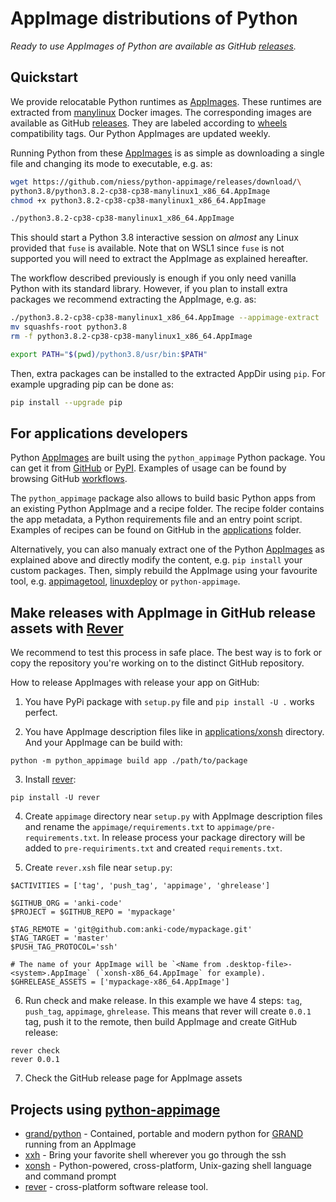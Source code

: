 # AppImage distributions of Python

_Ready to use AppImages of Python are available as GitHub [releases][RELEASES]._

## Quickstart

We provide relocatable Python runtimes as [AppImages][APPIMAGE]. These runtimes
are extracted from [manylinux][MANYLINUX] Docker images. The corresponding
images are available as GitHub [releases][RELEASES]. They are labeled according
to [wheels][WHEEL] compatibility tags. Our Python AppImages are updated
weekly.

Running Python from these [AppImages][APPIMAGE] is as simple as downloading a
single file and changing its mode to executable, e.g.  as:

```sh
wget https://github.com/niess/python-appimage/releases/download/\
python3.8/python3.8.2-cp38-cp38-manylinux1_x86_64.AppImage
chmod +x python3.8.2-cp38-cp38-manylinux1_x86_64.AppImage

./python3.8.2-cp38-cp38-manylinux1_x86_64.AppImage
```

This should start a Python 3.8 interactive session on _almost_ any Linux
provided that `fuse` is available. Note that on WSL1 since `fuse` is not
supported you will need to extract the AppImage as explained hereafter.

The workflow described previously is enough if you only need vanilla Python with
its standard library.  However, if you plan to install extra packages we
recommend extracting the AppImage, e.g. as:

```sh
./python3.8.2-cp38-cp38-manylinux1_x86_64.AppImage --appimage-extract
mv squashfs-root python3.8
rm -f python3.8.2-cp38-cp38-manylinux1_x86_64.AppImage

export PATH="$(pwd)/python3.8/usr/bin:$PATH"
```

Then, extra packages can be installed to the extracted AppDir using `pip`. For
example upgrading pip can be done as:

```sh
pip install --upgrade pip
```

## For applications developers

Python [AppImages][APPIMAGE] are built using the `python_appimage` Python
package. You can get it from [GitHub][GITHUB] or [PyPI][PYPI]. Examples of usage
can be found by browsing GitHub [workflows][WORKFLOWS].

The `python_appimage` package also allows to build basic Python apps from an
existing Python AppImage and a recipe folder. The recipe folder contains the
app metadata, a Python requirements file and an entry point script. Examples of
recipes can be found on GitHub in the [applications][APPLICATIONS] folder.

Alternatively, you can also manualy extract one of the Python [AppImages][APPIMAGE]
as explained above and directly modify the content, e.g. `pip install` your custom
packages. Then, simply rebuild the AppImage using your favourite tool, e.g.
[appimagetool][APPIMAGETOOL], [linuxdeploy][LINUXDEPLOY] or `python-appimage`.

## Make releases with AppImage in GitHub release assets with [Rever](https://regro.github.io/rever-docs/)

We recommend to test this process in safe place. The best way is to fork or copy the repository you're working on
to the distinct GitHub repository.

How to release AppImages with release your app on GitHub:

1. You have PyPi package with `setup.py` file and `pip install -U .` works perfect. 

2. You have AppImage description files like in 
[applications/xonsh](https://github.com/niess/python-appimage/tree/master/applications/xonsh) directory. 
And your AppImage can be build with:
```
python -m python_appimage build app ./path/to/package
```

3. Install [rever](https://regro.github.io/rever-docs/):
```
pip install -U rever
```

4. Create `appimage` directory near `setup.py` with AppImage description files 
and rename the `appimage/requirements.txt` to `appimage/pre-requirements.txt`. In release process your package directory 
will be added to `pre-requiriments.txt` and created `requirements.txt`.  

5. Create `rever.xsh` file near `setup.py`: 
```
$ACTIVITIES = ['tag', 'push_tag', 'appimage', 'ghrelease']

$GITHUB_ORG = 'anki-code'
$PROJECT = $GITHUB_REPO = 'mypackage'

$TAG_REMOTE = 'git@github.com:anki-code/mypackage.git'
$TAG_TARGET = 'master'
$PUSH_TAG_PROTOCOL='ssh'

# The name of your AppImage will be `<Name from .desktop-file>-<system>.AppImage` (`xonsh-x86_64.AppImage` for example).
$GHRELEASE_ASSETS = ['mypackage-x86_64.AppImage']
```
 
6. Run check and make release. In this example we have 4 steps: `tag`, `push_tag`, `appimage`, `ghrelease`. This means that rever will create `0.0.1` tag, 
push it to the remote, then build AppImage and create GitHub release:
```
rever check
rever 0.0.1
```  

7. Check the GitHub release page for AppImage assets

## Projects using [python-appimage][PYTHON_APPIMAGE]
* [grand/python](https://github.com/grand-mother/python) - Contained, portable
  and modern python for [GRAND][GRAND] running from an AppImage
* [xxh](https://github.com/xxh/xxh) - Bring your favorite shell wherever you go
  through the ssh 
* [xonsh](https://github.com/xonsh/xonsh) - Python-powered, cross-platform, Unix-gazing 
  shell language and command prompt
* [rever](https://github.com/regro/rever) - cross-platform software release tool.


[APPIMAGE]: https://appimage.org
[APPIMAGETOOL]: https://appimage.github.io/appimagetool
[APPLICATIONS]: https://github.com/niess/python-appimage/tree/master/applications
[GITHUB]: https://github.com/niess/python-appimage
[LINUXDEPLOY]: https://github.com/linuxdeploy/linuxdeploy
[MANYLINUX]: https://github.com/pypa/manylinux
[PYPI]: https://pypi.org/project/python-appimage
[RELEASES]: https://github.com/niess/python-appimage/releases
[WHEEL]: https://pythonwheels.com
[WORKFLOWS]: https://github.com/niess/python-appimage/tree/master/.github/workflows
[GRAND]: http://grand.cnrs.fr
[PYTHON_APPIMAGE]: https://github.com/niess/python-appimage